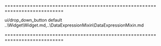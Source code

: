===========================================================================
<!--module-->ui/drop_down_button<!--/module-->
<!--export-->default<!--/export-->
<!--inherits-->..\Widget\Widget.md,..\DataExpressionMixin\DataExpressionMixin.md<!--/inherits-->
===========================================================================

<!--shortDescription-->

<!--/shortDescription-->

<!--fullDescription-->

<!--/fullDescription-->